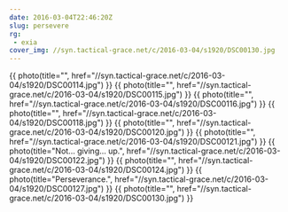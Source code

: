 ```yaml
---
date: 2016-03-04T22:46:20Z
slug: persevere
rg:
 - exia
cover_img: //syn.tactical-grace.net/c/2016-03-04/s1920/DSC00130.jpg
---
```

{{ photo(title="", href="//syn.tactical-grace.net/c/2016-03-04/s1920/DSC00114.jpg") }}
{{ photo(title="", href="//syn.tactical-grace.net/c/2016-03-04/s1920/DSC00115.jpg") }}
{{ photo(title="", href="//syn.tactical-grace.net/c/2016-03-04/s1920/DSC00116.jpg") }}
{{ photo(title="", href="//syn.tactical-grace.net/c/2016-03-04/s1920/DSC00118.jpg") }}
{{ photo(title="", href="//syn.tactical-grace.net/c/2016-03-04/s1920/DSC00120.jpg") }}
{{ photo(title="", href="//syn.tactical-grace.net/c/2016-03-04/s1920/DSC00121.jpg") }}
{{ photo(title="Not... giving... up.", href="//syn.tactical-grace.net/c/2016-03-04/s1920/DSC00122.jpg") }}
{{ photo(title="", href="//syn.tactical-grace.net/c/2016-03-04/s1920/DSC00124.jpg") }}
{{ photo(title="Perseverance.", href="//syn.tactical-grace.net/c/2016-03-04/s1920/DSC00127.jpg") }}
{{ photo(title="", href="//syn.tactical-grace.net/c/2016-03-04/s1920/DSC00130.jpg") }}
